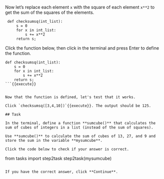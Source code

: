 Now let’s replace each element `x` with the square of each element `x**2` to get the sum of the squares of the elements.

```
 def checksumsq(int_list):
     s = 0
     for x in int_list:
         s += x**2
     return s;
```

Click the function below, then click in the terminal and press Enter to define the function.

```
def checksumsq(int_list):
    s = 0
    for x in int_list:
        s += x**2
    return s;
```{{execute}}


Now that the function is defined, let's test that it works.

Click `checksumsq([3,4,10])`{{execute}}. The output should be 125.

## Task

In the terminal, define a function **sumcube()** that calculates the sum of cubes of integers in a list (instead of the sum of squares). 

Use **sumcube()** to calculate the sum of cubes of 13, 27, and 9 and store the sum in the variable **mysumcube**.

Click the code below to check if your answer is correct.

```
from tasks import step2task
step2task(mysumcube)
```{{execute}}

If you have the correct answer, click **Continue**.
